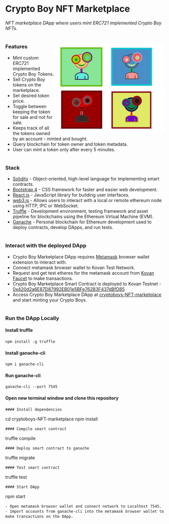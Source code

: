 # Crypto Boy NFT Marketplace

<i>NFT marketplace DApp where users mint ERC721 implemented Crypto Boy NFTs.</i>

#

<img align="right" width="350" src="./image.png"></img>

### Features

- Mint custom ERC721 implemented Crypto Boy Tokens.
- Sell Crypto Boy tokens on the marketplace.
- Set desired token price.
- Toggle between keeping the token for sale and not for sale.
- Keeps track of all the tokens owned by an account - minted and bought.
- Query blockchain for token owner and token metadata.
- User can mint a token only after every 5 minutes.

#

### Stack

- [Solidity](https://docs.soliditylang.org/en/v0.7.6/) - Object-oriented, high-level language for implementing smart contracts.
- [Bootstrap 4](https://getbootstrap.com/) - CSS framework for faster and easier web development.
- [React.js](https://reactjs.org/) - JavaScript library for building user interfaces.
- [web3.js](https://web3js.readthedocs.io/en/v1.3.4/) - Allows users to interact with a local or remote ethereum node using HTTP, IPC or WebSocket.
- [Truffle](https://www.trufflesuite.com/truffle) - Development environment, testing framework and asset pipeline for blockchains using the Ethereum Virtual Machine (EVM).
- [Ganache](https://www.trufflesuite.com/ganache) - Personal blockchain for Ethereum development used to deploy contracts, develop DApps, and run tests.

#

### Interact with the deployed DApp

- Crypto Boy Marketplace DApp requires [Metamask](https://metamask.io/) browser wallet extension to interact with.
- Connect metamask browser wallet to Kovan Test Network.
- Request and get test etheres for the metamask account from [Kovan Faucet](https://gitter.im/kovan-testnet/faucet) to make transactions.
- Crypto Boy Marketplace Smart Contract is deployed to Kovan Testnet - [0x420d2a6E87D87992EB01e5BFe762B3F437dBfD85](https://kovan.etherscan.io/address/0x420d2a6e87d87992eb01e5bfe762b3f437dbfd85)
- Access Crypto Boy Marketplace DApp at [cryptoboys-NFT-marketplace](https://devpavan04.github.io/cryptoboys-nft-marketplace/) and start minting your Crypto Boys.

#

### Run the DApp Locally

#### Install truffle

```
npm install -g truffle
```

#### Install ganache-cli

```
npm i ganache-cli
```

#### Run ganache-cli

```
ganache-cli --port 7545
```

#### Open new terminal window and clone this repository

```
#### Install dependencies
```

cd cryptoboys-NFT-marketplace
npm install

```
#### Compile smart contract
```

truffle compile

```
#### Deploy smart contract to ganache
```

truffle migrate

```
#### Test smart contract
```

truffle test

```
#### Start DApp
```

npm start

```
- Open metamask browser wallet and connect network to Localhost 7545.
- Import accounts from ganache-cli into the metamask browser wallet to make transactions on the DApp.
```
